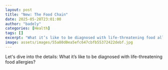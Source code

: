```yaml
---
layout: post
title: "New: The Food Chain"
date: 2025-05-28T23:01:00
author: "badely"
categories: [Health]
tags: []
excerpt: "What it’s like to be diagnosed with life-threatening food allergies?"
image: assets/images/55a80d0ea5efc647cbfb55372422debf.jpg
---
```


Let's dive into the details: What it’s like to be diagnosed with life-threatening food allergies?

